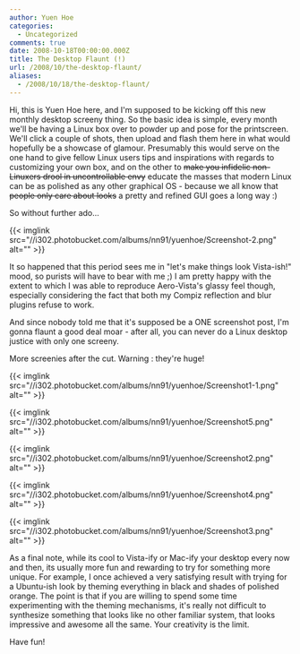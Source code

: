 ```yaml
---
author: Yuen Hoe
categories:
  - Uncategorized
comments: true
date: 2008-10-18T00:00:00.000Z
title: The Desktop Flaunt (!)
url: /2008/10/the-desktop-flaunt/
aliases:
  - /2008/10/18/the-desktop-flaunt/
---
```


Hi, this is Yuen Hoe here, and I'm supposed to be kicking off this new monthly desktop screeny thing. So the basic idea is simple, every month we'll be having a Linux box over to powder up and pose for the printscreen. We'll click a couple of shots, then upload and flash them here in what would hopefully be a showcase of glamour. Presumably this would serve on the one hand to give fellow Linux users tips and inspirations with regards to customizing your own box, and on the other to <del>make you infidelic non-Linuxers drool in uncontrollable envy</del> educate the masses that modern Linux can be as polished as any other graphical OS - because we all know that <del>people only care about looks</del> a pretty and refined GUI goes a long way :)

So without further ado...

{{< imglink src="//i302.photobucket.com/albums/nn91/yuenhoe/Screenshot-2.png" alt="" >}}

It so happened that this period sees me in "let's make things look Vista-ish!" mood, so purists will have to bear with me ;) I am pretty happy with the extent to which I was able to reproduce Aero-Vista's glassy feel though, especially considering the fact that both my Compiz reflection and blur plugins refuse to work.

And since nobody told me that it's supposed be a ONE screenshot post, I'm gonna flaunt a good deal moar - after all, you can never do a Linux desktop justice with only one screeny.

More screenies after the cut. Warning : they're huge!
<!--more-->
{{< imglink src="//i302.photobucket.com/albums/nn91/yuenhoe/Screenshot1-1.png" alt="" >}}

{{< imglink src="//i302.photobucket.com/albums/nn91/yuenhoe/Screenshot5.png" alt="" >}}

{{< imglink src="//i302.photobucket.com/albums/nn91/yuenhoe/Screenshot2.png" alt="" >}}

{{< imglink src="//i302.photobucket.com/albums/nn91/yuenhoe/Screenshot4.png" alt="" >}}

{{< imglink src="//i302.photobucket.com/albums/nn91/yuenhoe/Screenshot3.png" alt="" >}}

As a final note, while its cool to Vista-ify or Mac-ify your desktop every now and then, its usually more fun and rewarding to try for something more unique. For example, I once achieved a very satisfying result with trying for a Ubuntu-ish look by theming everything in black and shades of polished orange. The point is that if you are willing to spend some time experimenting with the theming mechanisms, it's really not difficult to synthesize something that looks like no other familiar system, that looks impressive and awesome all the same. Your creativity is the limit.

Have fun!
